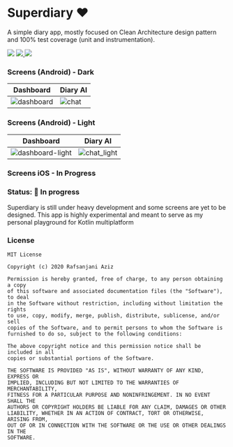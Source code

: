 # Superdiary ❤️
A simple diary app, mostly focused on Clean Architecture design pattern and 100% test coverage (unit and instrumentation).

<div align="left">
    <img src = "https://github.com/Rafsanjani/superdiary/actions/workflows/android.yml/badge.svg" />
    <a href = "https://github.com/Rafsanjani/superdiary/blob/master/LICENSE">
        <img src = "https://img.shields.io/github/license/pushpalroy/jetstore" />
    </a>
    <a href = "https://twitter.com/coded_raf">
        <img src = "https://img.shields.io/twitter/url?label=follow&style=social&url=https%3A%2F%2Ftwitter.com%2Fpushpalroy" />
    </a>
</div>

### Screens (Android) - Dark
| Dashboard | Diary AI  |
|--|--|
| ![dashboard](https://github.com/rafsanjani/superdiary/assets/9197459/9264a3e6-0e57-49b8-9e46-c0c2695f78b1) | ![chat](https://github.com/rafsanjani/superdiary/assets/9197459/a745bc69-0bdd-4ab3-8503-3315ad8b4443) |

### Screens (Android) - Light
| Dashboard | Diary AI  |
|--|--|
|![dashboard-light](https://github.com/rafsanjani/superdiary/assets/9197459/f191a467-56b4-42d2-9c27-98a9f2c8a815)  | ![chat_light](https://github.com/rafsanjani/superdiary/assets/9197459/a1b865cb-d12e-49ed-a92e-c3964d18efff) |

### Screens iOS - In Progress

### Status: 🚧 In progress
<p>Superdiary is still under heavy development and some screens are yet to be designed. This app is highly experimental and meant to serve as my personal playground for Kotlin multiplatform </p>


### License
```
MIT License

Copyright (c) 2020 Rafsanjani Aziz

Permission is hereby granted, free of charge, to any person obtaining a copy
of this software and associated documentation files (the "Software"), to deal
in the Software without restriction, including without limitation the rights
to use, copy, modify, merge, publish, distribute, sublicense, and/or sell
copies of the Software, and to permit persons to whom the Software is
furnished to do so, subject to the following conditions:

The above copyright notice and this permission notice shall be included in all
copies or substantial portions of the Software.

THE SOFTWARE IS PROVIDED "AS IS", WITHOUT WARRANTY OF ANY KIND, EXPRESS OR
IMPLIED, INCLUDING BUT NOT LIMITED TO THE WARRANTIES OF MERCHANTABILITY,
FITNESS FOR A PARTICULAR PURPOSE AND NONINFRINGEMENT. IN NO EVENT SHALL THE
AUTHORS OR COPYRIGHT HOLDERS BE LIABLE FOR ANY CLAIM, DAMAGES OR OTHER
LIABILITY, WHETHER IN AN ACTION OF CONTRACT, TORT OR OTHERWISE, ARISING FROM,
OUT OF OR IN CONNECTION WITH THE SOFTWARE OR THE USE OR OTHER DEALINGS IN THE
SOFTWARE.
```
